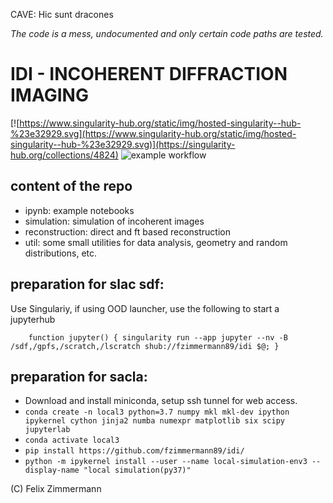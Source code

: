 
CAVE: Hic sunt dracones

_The code is a mess, undocumented and only certain code paths are tested._


# IDI - INCOHERENT DIFFRACTION IMAGING

[![https://www.singularity-hub.org/static/img/hosted-singularity--hub-%23e32929.svg](https://www.singularity-hub.org/static/img/hosted-singularity--hub-%23e32929.svg)](https://singularity-hub.org/collections/4824)
![example workflow](https://github.com/fzimmermann89/idi/actions/workflows/test.yml/badge.svg)


content of the repo   
------------
- ipynb: example notebooks
- simulation: simulation of incoherent images
- reconstruction: direct and ft based reconstruction
- util: some small utilities for data analysis, geometry and random distributions, etc.


preparation for slac sdf:
---------------------------
Use Singulariy, if using OOD launcher, use the following to start a jupyterhub

```
    function jupyter() { singularity run --app jupyter --nv -B /sdf,/gpfs,/scratch,/lscratch shub://fzimmermann89/idi $@; }
```


preparation for sacla:
---------------------------
- Download and install miniconda, setup ssh tunnel for web access.
- `conda create -n local3 python=3.7 numpy mkl mkl-dev ipython ipykernel cython jinja2 numba numexpr matplotlib six scipy jupyterlab`
- `conda activate local3`
- `pip install https://github.com/fzimmermann89/idi/`
- `python -m ipykernel install --user --name local-simulation-env3 --display-name "local simulation(py37)"`




(C) Felix Zimmermann
